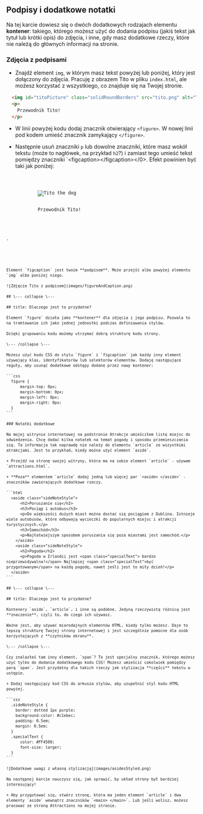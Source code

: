## Podpisy i dodatkowe notatki

Na tej karcie dowiesz się o dwóch dodatkowych rodzajach elementu **kontener**: takiego, którego możesz użyć do dodania podpisu (jakiś tekst jak tytuł lub krótki opis) do zdjęcia, i inne, gdy masz dodatkowe rzeczy, które nie należą do głównych informacji na stronie.

### Zdjęcia z podpisami

+ Znajdź element `img`, w którym masz tekst powyżej lub poniżej, który jest dołączony do zdjęcia. Pracuję z obrazem Tito w pliku `index.html`, ale możesz korzystać z wszystkiego, co znajduje się na Twojej stronie. 

```html
  <img id="titoPicture" class="solidRoundBorders" src="tito.png" alt="Tito the dog" />          
  <p>
    Przewodnik Tito!
  </p>
```

+ W linii powyżej kodu dodaj znacznik otwierający `<figure>`. W nowej linii pod kodem umieść znacznik zamykający `</figure>`.

+ Następnie usuń znaczniki `p` lub dowolne znaczniki, które masz wokół tekstu (może to nagłówek, na przykład `h2`?) i zamiast tego umieść tekst pomiędzy znaczniki `&lt;figcaption&gt;&lt;/figcaption&gt;</0>. Efekt powinien być taki jak poniżej:</p></li>
</ul>

<pre><code class="html">  <figure>
      <img id="titoPicture" class="solidRoundBorders" src="tito.png" alt="Tito the dog" />          
      <figcaption>
      Przewodnik Tito!
      </figcaption>
  </figure>
`</pre> 
    
    Element `figcaption` jest twoim **podpisem**. Może przejść albo powyżej elementu `img` albo poniżej niego.
    
    ![Zdjęcie Tito z podpisem](images/figureAndCaption.png)
    
    ## \--- collapse \---
    
    ## title: Dlaczego jest to przydatne?
    
    Element `figure` działa jako **kontener** dla zdjęcia i jego podpisu. Pozwala to na traktowanie ich jako jednej jednostki podczas definiowania stylów.
    
    Dzięki grupowaniu kodu możemy utrzymać dobrą strukturę kodu strony.
    
    \--- /collapse \---
    
    Możesz użyć kodu CSS do stylu `figure` i `figcaption` jak każdy inny element używający klas, identyfikatorów lub selektorów elementów. Dodaję następujące reguły, aby usunąć dodatkowe odstępy dodane przez nowy kontener:
    
    ```css
      figure { 
          margin-top: 0px;
          margin-bottom: 0px;
          margin-left: 0px;
          margin-right: 0px;
      }
    ```
    
    ### Notatki dodatkowe
    
    Na mojej witrynie internetowej na podstronie Atrakcje umieściłem listę miejsc do odwiedzenia. Chcę dodać kilka notatek na temat pogody i sposobu przemieszczania się. Ta informacja tak naprawdę nie należy do elementu `article` ze wszystkimi atrakcjami. Jest to przykład, kiedy można użyć element `aside`.
    
    + Przejdź na stronę swojej witryny, która ma na sobie element `article` - używam `attractions.html`.
    
    + **Poza** elementem `article` dodaj jedną lub więcej par `<aside> </aside>` - znaczników zawierających dodatkowe rzeczy.
    
    ```html
      <aside class="sideNoteStyle">
          <h2>Poruszanie się</h2>
          <h3>Pociąg i autobus</h3>
          <p>Do większości dużych miast można dostać się pociągiem z Dublina. Istnieje wiele autobusów, które odbywają wycieczki do popularnych miejsc i atrakcji turystycznych.</p>
          <h3>Samochód</h3>
          <p>Najłatwiejszym sposobem poruszania się poza miastami jest samochód.</p>
        </aside>
        <aside class="sideNoteStyle">
          <h2>Pogoda</h2>
          <p>Pogoda w Irlandii jest <span class="specialText"> bardzo nieprzewidywalna!</span> Najlepiej <span class="specialText">być przygotowanym</span> na każdą pogodę, nawet jeśli jest to miły dzień!</p>
      </aside>
    ```
    
    ## \--- collapse \---
    
    ## title: Dlaczego jest to przydatne?
    
    Kontenery `aside`, `article`, i inne są podobne. Jedyną rzeczywistą różnicą jest **znaczenie**, czyli to, do czego ich używasz.
    
    Ważne jest, aby używać miarodajnych elementów HTML, kiedy tylko możesz. Daje to lepszą strukturę Twojej strony internetowej i jest szczególnie pomocne dla osób korzystających z **czytników ekranu**.
    
    \--- /collapse \---
    
    Czy znalazłeś tam inny element, `span`? To jest specjalny znacznik, którego możesz użyć tylko do dodania dodatkowego kodu CSS! Możesz umieścić cokolwiek pomiędzy parą `span`. Jest przydatny dla takich rzeczy jak stylizacja **części** tekstu w ustępie.
    
    + Dodaj następujący kod CSS do arkusza stylów, aby uzupełnić styl kodu HTML powyżej.
    
    ```css
      .sideNoteStyle {
        border: dotted 1px purple;
        background-color: #c1ebec;
        padding: 0.5em;
        margin: 0.5em;
      }
      .specialText {
          color: #FF4500;
          font-size: larger;
      }
    ```
    
    ![Dodatkowe uwagi z własną stylizacją](images/asidesStyled.png)
    
    Na następnej karcie nauczysz się, jak sprawić, by układ strony był bardziej interesujący!
    
    + Aby przygotować się, stwórz stronę, która ma jeden element `article` i dwa elementy `aside` wewnątrz znaczników `<main> </main>`. Lub jeśli wolisz, możesz pracować ze stroną Attractions na mojej stronie.